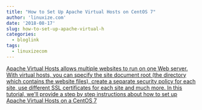 ```yaml
---
title: "How to Set Up Apache Virtual Hosts on CentOS 7"
author: 'linuxize.com'
date: '2018-08-17'
slug: how-to-set-up-apache-virtual-h
categories:
  - bloglink
tags:
  - linuxizecom
---
```


[Apache Virtual Hosts allows multiple websites to run on one Web server. With virtual hosts, you can specify the site document root (the directory which contains the website files), create a separate security policy for each site, use different SSL certificates for each site and much more. In this tutorial, we'll provide a step by step instructions about how to set up Apache Virtual Hosts on a CentOS 7<i class="fas fa-external-link-alt"></i>](https://linuxize.com/post/how-to-set-up-apache-virtual-hosts-on-centos-7/)

